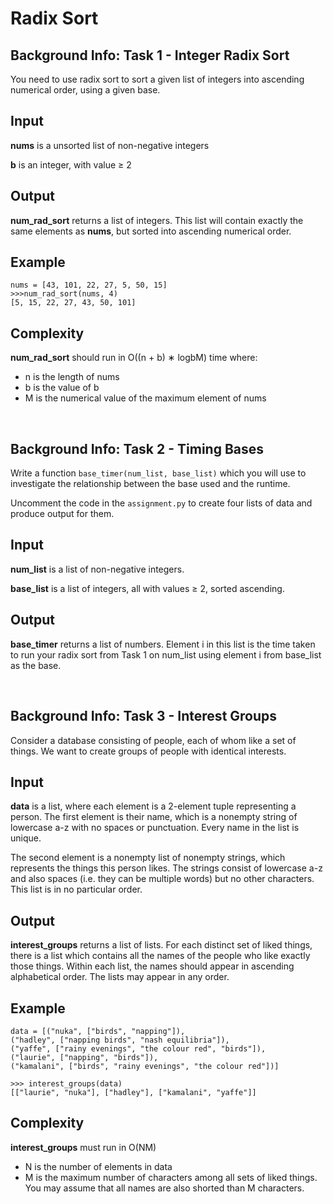 # Radix Sort

## Background Info: Task 1 - Integer Radix Sort
You need to use radix sort to sort a given list of integers into ascending numerical order, using a given base.

## Input
**nums** is a unsorted list of non-negative integers

**b** is an integer, with value ≥ 2

## Output
**num_rad_sort** returns a list of integers. This list will contain exactly the same elements as **nums**, but sorted into ascending numerical order.

## Example
```
nums = [43, 101, 22, 27, 5, 50, 15]
>>>num_rad_sort(nums, 4)
[5, 15, 22, 27, 43, 50, 101]
```

## Complexity
**num_rad_sort** should run in O((n + b) ∗ logbM) time where:
- n is the length of nums
- b is the value of b
- M is the numerical value of the maximum element of nums

<br />

## Background Info: Task 2 - Timing Bases
Write a function ```base_timer(num_list, base_list)``` which you will use to investigate the relationship between the base used and the runtime.

Uncomment the code in the ```assignment.py``` to create four lists of data and produce output for them.

## Input
**num_list** is a list of non-negative integers.

**base_list** is a list of integers, all with values ≥ 2, sorted ascending.

## Output
**base_timer** returns a list of numbers. Element i in this list is the time taken to run your radix sort from Task 1 on num_list using element i from base_list as the base.


<br />

## Background Info: Task 3 - Interest Groups
Consider a database consisting of people, each of whom like a set of things. We want to create groups of people with identical interests.

## Input
**data** is a list, where each element is a 2-element tuple representing a person. The first element
is their name, which is a nonempty string of lowercase a-z with no spaces or punctuation. Every
name in the list is unique.

The second element is a nonempty list of nonempty strings, which represents the things this
person likes. The strings consist of lowercase a-z and also spaces (i.e. they can be multiple
words) but no other characters. This list is in no particular order.

## Output
**interest_groups** returns a list of lists. For each distinct set of liked things, there is a list which contains all the names of the people who like exactly those things. Within each list, the names should appear in ascending alphabetical order. The lists may appear in any order.

## Example
```
data = [("nuka", ["birds", "napping"]),
("hadley", ["napping birds", "nash equilibria"]),
("yaffe", ["rainy evenings", "the colour red", "birds"]),
("laurie", ["napping", "birds"]),
("kamalani", ["birds", "rainy evenings", "the colour red"])]

>>> interest_groups(data)
[["laurie", "nuka"], ["hadley"], ["kamalani", "yaffe"]]
```

## Complexity
**interest_groups** must run in O(NM)
- N is the number of elements in data
- M is the maximum number of characters among all sets of liked things. You may assume that all names are also shorted than M characters.


